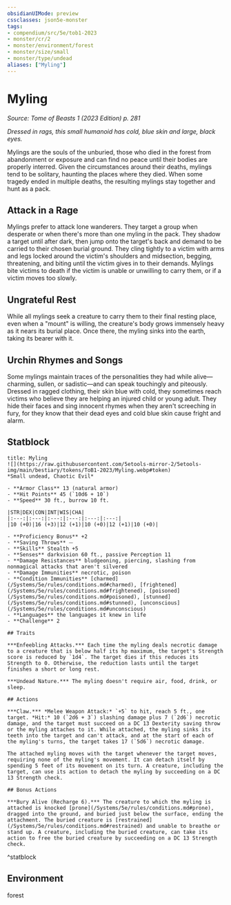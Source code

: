 ```yaml
---
obsidianUIMode: preview
cssclasses: json5e-monster
tags:
- compendium/src/5e/tob1-2023
- monster/cr/2
- monster/environment/forest
- monster/size/small
- monster/type/undead
aliases: ["Myling"]
---
```

# Myling
*Source: Tome of Beasts 1 (2023 Edition) p. 281*  

*Dressed in rags, this small humanoid has cold, blue skin and large, black eyes.*

Mylings are the souls of the unburied, those who died in the forest from abandonment or exposure and can find no peace until their bodies are properly interred. Given the circumstances around their deaths, mylings tend to be solitary, haunting the places where they died. When some tragedy ended in multiple deaths, the resulting mylings stay together and hunt as a pack.

## Attack in a Rage

Mylings prefer to attack lone wanderers. They target a group when desperate or when there's more than one myling in the pack. They shadow a target until after dark, then jump onto the target's back and demand to be carried to their chosen burial ground. They cling tightly to a victim with arms and legs locked around the victim's shoulders and midsection, begging, threatening, and biting until the victim gives in to their demands. Mylings bite victims to death if the victim is unable or unwilling to carry them, or if a victim moves too slowly.

## Ungrateful Rest

While all mylings seek a creature to carry them to their final resting place, even when a "mount" is willing, the creature's body grows immensely heavy as it nears its burial place. Once there, the myling sinks into the earth, taking its bearer with it.

## Urchin Rhymes and Songs

Some mylings maintain traces of the personalities they had while alive—charming, sullen, or sadistic—and can speak touchingly and piteously. Dressed in ragged clothing, their skin blue with cold, they sometimes reach victims who believe they are helping an injured child or young adult. They hide their faces and sing innocent rhymes when they aren't screeching in fury, for they know that their dead eyes and cold blue skin cause fright and alarm.

## Statblock

```ad-statblock
title: Myling
![](https://raw.githubusercontent.com/5etools-mirror-2/5etools-img/main/bestiary/tokens/ToB1-2023/Myling.webp#token)
*Small undead, Chaotic Evil*

- **Armor Class** 13 (natural armor)
- **Hit Points** 45 (`10d6 + 10`)
- **Speed** 30 ft., burrow 10 ft.

|STR|DEX|CON|INT|WIS|CHA|
|:---:|:---:|:---:|:---:|:---:|:---:|
|10 (+0)|16 (+3)|12 (+1)|10 (+0)|12 (+1)|10 (+0)|

- **Proficiency Bonus** +2
- **Saving Throws** ⏤
- **Skills** Stealth +5
- **Senses** darkvision 60 ft., passive Perception 11
- **Damage Resistances** bludgeoning, piercing, slashing from nonmagical attacks that aren't silvered
- **Damage Immunities** necrotic, poison
- **Condition Immunities** [charmed](/Systems/5e/rules/conditions.md#charmed), [frightened](/Systems/5e/rules/conditions.md#frightened), [poisoned](/Systems/5e/rules/conditions.md#poisoned), [stunned](/Systems/5e/rules/conditions.md#stunned), [unconscious](/Systems/5e/rules/conditions.md#unconscious)
- **Languages** the languages it knew in life
- **Challenge** 2

## Traits

***Enfeebling Attacks.*** Each time the myling deals necrotic damage to a creature that is below half its hp maximum, the target's Strength score is reduced by `1d4`. The target dies if this reduces its Strength to 0. Otherwise, the reduction lasts until the target finishes a short or long rest.

***Undead Nature.*** The myling doesn't require air, food, drink, or sleep.

## Actions

***Claw.*** *Melee Weapon Attack:* `+5` to hit, reach 5 ft., one target. *Hit:* 10 (`2d6 + 3`) slashing damage plus 7 (`2d6`) necrotic damage, and the target must succeed on a DC 13 Dexterity saving throw or the myling attaches to it. While attached, the myling sinks its teeth into the target and can't attack, and at the start of each of the myling's turns, the target takes 17 (`5d6`) necrotic damage.

The attached myling moves with the target whenever the target moves, requiring none of the myling's movement. It can detach itself by spending 5 feet of its movement on its turn. A creature, including the target, can use its action to detach the myling by succeeding on a DC 13 Strength check.

## Bonus Actions

***Bury Alive (Recharge 6).*** The creature to which the myling is attached is knocked [prone](/Systems/5e/rules/conditions.md#prone), dragged into the ground, and buried just below the surface, ending the attachment. The buried creature is [restrained](/Systems/5e/rules/conditions.md#restrained) and unable to breathe or stand up. A creature, including the buried creature, can take its action to free the buried creature by succeeding on a DC 13 Strength check.
```
^statblock

## Environment

forest